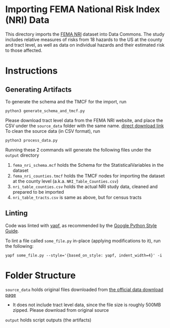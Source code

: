 # Importing FEMA National Risk Index (NRI) Data

This directory imports the [FEMA NRI](https://hazards.fema.gov/nri/) dataset
into Data Commons. The study includes relative measures of risks from 18 hazards
to the US at the county and tract level, as well as data on individual hazards
and their estimated risk to those affected.

# Instructions

## Generating Artifacts

To generate the schema and the TMCF for the import, run
```
python3 generate_schema_and_tmcf.py
```

Please download tract level data from the FEMA NRI website, and place the CSV
under the `source_data` folder with the same name. [direct download link](
https://hazards.fema.gov/nri/Content/StaticDocuments/DataDownload//NRI_Table_CensusTracts/NRI_Table_CensusTracts.zip
)
To clean the source data (in CSV format), run
```
python3 process_data.py
```

Running these 2 commands will generate the following files under the `output`
directory

1. `fema_nri_schema.mcf` holds the Schema for the StatisticalVariables in the
dataset
1. `fema_nri_counties.tmcf` holds the TMCF nodes for importing the dataset at
the county level (a.k.a. `NRI_Table_Counties.csv`)
1. `nri_table_counties.csv` holds the actual NRI study data, cleaned and
prepared to be imported
1. `nri_table_tracts.csv` is same as above, but for census tracts

## Linting

Code was linted with [yapf](https://github.com/google/yapf/), as recommended by
the [Google Python Style Guide](https://github.com/google/styleguide/blob/gh-pages/pyguide.md).

To lint a file called `some_file.py` in-place (applying modifications to it),
run the following:
```
yapf some_file.py --style='{based_on_style: yapf, indent_width=4}' -i
```

# Folder Structure

`source_data` holds original files downloaded from
[the official data download page](https://hazards.fema.gov/nri/data-resources)
 - It does not include tract level data, since the file size is roughly 500MB
 zipped. Please download from original source

`output` holds script outputs (the artifacts)

